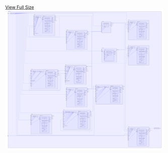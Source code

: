 [View Full Size](https://raw.githubusercontent.com/mingfang/terraform-k8s-modules/master/examples/sentry/diagram.svg?sanitize=true)<img src="diagram.svg"/>
